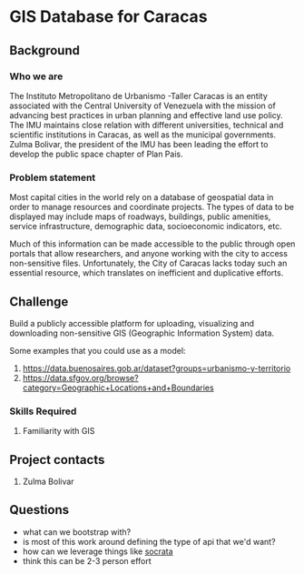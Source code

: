 # GIS Database for Caracas

## Background

### Who we are

The Instituto Metropolitano de Urbanismo -Taller Caracas is an entity associated with the Central University of Venezuela with the mission of advancing best practices in urban planning and effective land use policy. The IMU maintains close relation with different universities, technical and scientific institutions in Caracas, as well as the municipal governments. Zulma Bolivar, the president of the IMU has been leading the effort to develop the public space chapter of Plan Pais.

### Problem statement

Most capital cities in the world rely on a database of geospatial data in order to manage resources and coordinate projects. The types of data to be displayed may include maps of roadways, buildings, public amenities, service infrastructure, demographic data, socioeconomic indicators, etc.

Much of this information can be made accessible to the public through open portals that allow researchers, and anyone working with the city to access non-sensitive files. Unfortunately, the City of Caracas lacks today such an essential resource, which translates on inefficient and duplicative efforts.

## Challenge

Build a publicly accessible platform for uploading, visualizing and downloading non-sensitive GIS (Geographic Information System) data.

Some examples that you could use as a model:
1. https://data.buenosaires.gob.ar/dataset?groups=urbanismo-y-territorio
1. https://data.sfgov.org/browse?category=Geographic+Locations+and+Boundaries

### Skills Required
1. Familiarity with GIS

## Project contacts

1. Zulma Bolivar

## Questions

- what can we bootstrap with?
- is most of this work around defining the type of api that we'd want?
- how can we leverage things like [socrata](https://dev.socrata.com/publishers/)
- think this can be 2-3 person effort
